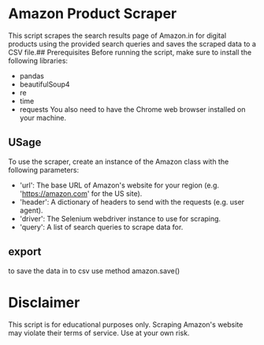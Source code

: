 # Amazon Product Scraper
This script scrapes the search results page of Amazon.in for digital products using the provided search queries and saves the scraped data to a CSV file.## Prerequisites
Before running the script, make sure to install the following libraries:
* pandas 
* beautifulSoup4
* re
* time
* requests
You also need to have the Chrome web browser installed on your machine.

## USage 
To use the scraper, create an instance of the Amazon class with the following parameters:
* 'url': The base URL of Amazon's website for your region (e.g. 'https://amazon.com' for the US site).
* 'header': A dictionary of headers to send with the requests (e.g. user agent).
* 'driver': The Selenium webdriver instance to use for scraping.
* 'query': A list of search queries to scrape data for.
## export 
to save the data in to csv use method amazon.save()

# Disclaimer
This script is for educational purposes only. Scraping Amazon's website may violate their terms of service. Use at your own risk.




